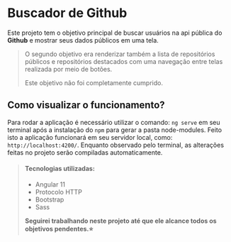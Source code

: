# Buscador de Github
Este projeto tem o objetivo principal de buscar usuários na api pública do **Github** e mostrar seus dados públicos em uma tela. 
 
> O segundo objetivo era renderizar também a lista de repositórios públicos e repositórios destacados com uma navegação entre telas realizada por meio de botões.
> 
> Este objetivo não foi completamente cumprido.

## Como visualizar o funcionamento?

Para rodar a aplicação é necessário utilizar o comando: `ng serve` em seu terminal após a instalação do `npm` para gerar a pasta node-modules. Feito isto a aplicação funcionará em seu servidor local, como:  `http://localhost:4200/`. Enquanto observado pelo terminal, as alterações feitas no projeto serão compiladas automaticamente.

> #### Tecnologias utilizadas:
>
> - Angular 11
> - Protocolo HTTP
> - Bootstrap
> - Sass
>
>  **Seguirei trabalhando neste projeto até que ele alcance todos os objetivos pendentes.⭐️**

